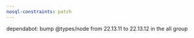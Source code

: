 ```yaml
---
nosql-constraints: patch
---
```


dependabot: bump @types/node from 22.13.11 to 22.13.12 in the all group
